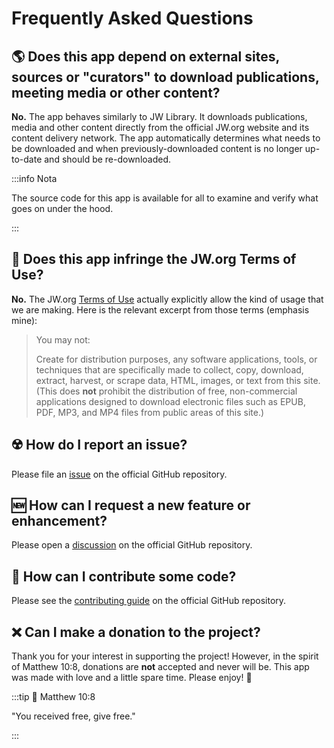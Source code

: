 # Frequently Asked Questions

## :earth_americas: Does this app depend on external sites, sources or "curators" to download publications, meeting media or other content?

**No.** The app behaves similarly to JW Library. It downloads publications, media and other content directly from the official JW.org website and its content delivery network. The app automatically determines what needs to be downloaded and when previously-downloaded content is no longer up-to-date and should be re-downloaded.

:::info Nota

The source code for this app is available for all to examine and verify what goes on under the hood.

:::

## :thinking: Does this app infringe the JW.org Terms of Use?

**No.** The JW.org [Terms of Use](https://www.jw.org/finder?docid=1011511\\&prefer=content) actually explicitly allow the kind of usage that we are making. Here is the relevant excerpt from those terms (emphasis mine):

> You may not:
>
> Create for distribution purposes, any software applications, tools, or techniques that are specifically made to collect, copy, download, extract, harvest, or scrape data, HTML, images, or text from this site. (This does **not** prohibit the distribution of free, non-commercial applications designed to download electronic files such as EPUB, PDF, MP3, and MP4 files from public areas of this site.)

## :radioactive: How do I report an issue?

Please file an [issue](https://github.com/sircharlo/meeting-media-manager/issues) on the official GitHub repository.

## :new: How can I request a new feature or enhancement?

Please open a [discussion](https://github.com/sircharlo/meeting-media-manager/discussions) on the official GitHub repository.

## :handshake: How can I contribute some code?

Please see the [contributing guide](https://github.com/sircharlo/meeting-media-manager/blob/master/CONTRIBUTING.md) on the official GitHub repository.

## :x: Can I make a donation to the project?

Thank you for your interest in supporting the project! However, in the spirit of Matthew 10:8, donations are **not** accepted and never will be. This app was made with love and a little spare time. Please enjoy! :tada:

:::tip :book: Matthew 10:8

"You received free, give free."

:::
